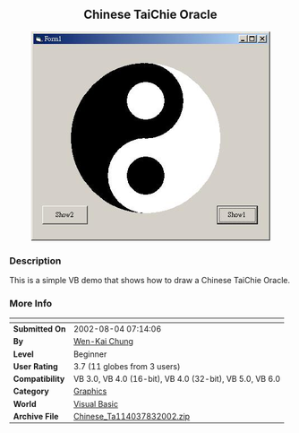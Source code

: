 ﻿<div align="center">

## Chinese TaiChie Oracle

<img src="PIC2002831956426819.jpg">
</div>

### Description

This is a simple VB demo that shows how to draw a Chinese TaiChie Oracle.
 
### More Info
 


<span>             |<span>
---                |---
**Submitted On**   |2002-08-04 07:14:06
**By**             |[Wen\-Kai Chung](https://github.com/Planet-Source-Code/PSCIndex/blob/master/ByAuthor/wen-kai-chung.md)
**Level**          |Beginner
**User Rating**    |3.7 (11 globes from 3 users)
**Compatibility**  |VB 3\.0, VB 4\.0 \(16\-bit\), VB 4\.0 \(32\-bit\), VB 5\.0, VB 6\.0
**Category**       |[Graphics](https://github.com/Planet-Source-Code/PSCIndex/blob/master/ByCategory/graphics__1-46.md)
**World**          |[Visual Basic](https://github.com/Planet-Source-Code/PSCIndex/blob/master/ByWorld/visual-basic.md)
**Archive File**   |[Chinese\_Ta114037832002\.zip](https://github.com/Planet-Source-Code/wen-kai-chung-chinese-taichie-oracle__1-37600/archive/master.zip)








